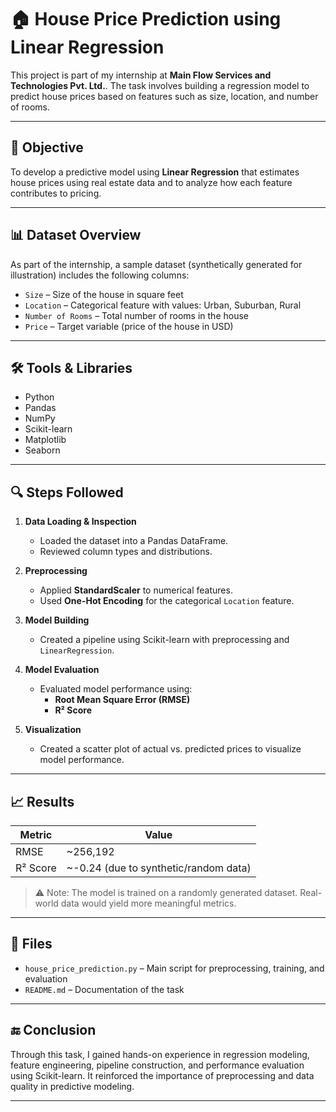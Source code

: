 # 🏠 House Price Prediction using Linear Regression

This project is part of my internship at **Main Flow Services and Technologies Pvt. Ltd.**. The task involves building a regression model to predict house prices based on features such as size, location, and number of rooms.

---

## 📌 Objective

To develop a predictive model using **Linear Regression** that estimates house prices using real estate data and to analyze how each feature contributes to pricing.

---

## 📊 Dataset Overview

As part of the internship, a sample dataset (synthetically generated for illustration) includes the following columns:

- `Size` – Size of the house in square feet
- `Location` – Categorical feature with values: Urban, Suburban, Rural
- `Number of Rooms` – Total number of rooms in the house
- `Price` – Target variable (price of the house in USD)

---

## 🛠️ Tools & Libraries

- Python
- Pandas
- NumPy
- Scikit-learn
- Matplotlib
- Seaborn

---

## 🔍 Steps Followed

1. **Data Loading & Inspection**
   - Loaded the dataset into a Pandas DataFrame.
   - Reviewed column types and distributions.

2. **Preprocessing**
   - Applied **StandardScaler** to numerical features.
   - Used **One-Hot Encoding** for the categorical `Location` feature.

3. **Model Building**
   - Created a pipeline using Scikit-learn with preprocessing and `LinearRegression`.

4. **Model Evaluation**
   - Evaluated model performance using:
     - **Root Mean Square Error (RMSE)**
     - **R² Score**

5. **Visualization**
   - Created a scatter plot of actual vs. predicted prices to visualize model performance.

---

## 📈 Results

| Metric         | Value           |
|----------------|------------------|
| RMSE           | ~256,192         |
| R² Score       | ~-0.24 (due to synthetic/random data) |

> ⚠️ Note: The model is trained on a randomly generated dataset. Real-world data would yield more meaningful metrics.

---

## 📂 Files

- `house_price_prediction.py` – Main script for preprocessing, training, and evaluation
- `README.md` – Documentation of the task

---

## 🔚 Conclusion

Through this task, I gained hands-on experience in regression modeling, feature engineering, pipeline construction, and performance evaluation using Scikit-learn. It reinforced the importance of preprocessing and data quality in predictive modeling.

---

